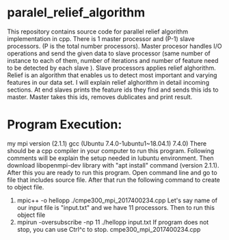 # paralel_relief_algorithm
This repository contains source code for parallel relief algorithm implementation in cpp. There is 1 master 
processor and (P-1) slave processors. (P is the total number 
processors). Master procesor handles I/O operations and send the 
given data to slave processor (same number of instance to each of 
them, number of iterations and number of feature need to be detected 
by each slave ). Slave processors applies relief alghorithm. Relief is an 
algorithm that enables us to detect most important and varying 
features in our data set. I will explain relief alghorithm in detail 
incoming sections. At end slaves prints the feature ids they find and 
sends this ids to master. Master takes this ids, removes dublicates and 
print result. 

# Program Execution:
my mpi version (2.1.1)
gcc (Ubuntu 7.4.0-1ubuntu1~18.04.1) 
7.4.0)
There should be a cpp compiler in your computer to run this program. 
Following comments will be explain the setup needed in lubuntu 
environment. Then download libopenmpi-dev library with "apt install" 
command (version 2.1.1). After this you are ready to run this program. 
Open command line and go to file that includes source file. After that 
run the following command to create to object file.
1. mpic++ -o hellopp ./cmpe300_mpi_2017400234.cpp
Let's say name of our input file is "input.txt" and we have 11 
processors. Then to run this object file 
2. mpirun -oversubscribe -np 11 ./hellopp input.txt
If program does not stop, you can use Ctrl^c to stop.
cmpe300_mpi_2017400234.cpp

